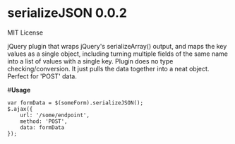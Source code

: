 # **serializeJSON** 0.0.2

MIT License

jQuery plugin that wraps jQuery's serializeArray() output, and maps the key values as a single object, 
including turning multiple fields of the same name into a list of values with a single key. Plugin does
no type checking/conversion. It just pulls the data together into a neat object. Perfect for 'POST' data.

#**Usage**

    var formData = $(someForm).serializeJSON();
    $.ajax({
        url: '/some/endpoint',
        method: 'POST',
        data: formData
    });
